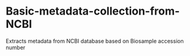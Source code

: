 # Basic-metadata-collection-from-NCBI
Extracts metadata from NCBI database based on Biosample accession number
